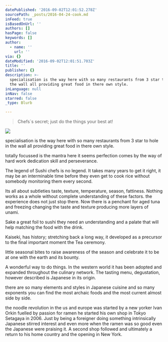 ```yaml
---
datePublished: '2016-09-02T12:01:52.278Z'
sourcePath: _posts/2016-04-24-cook.md
inFeed: true
isBasedOnUrl: ''
authors: []
hasPage: false
keywords: []
author:
  - name: ''
    url: ''
via: {}
dateModified: '2016-09-02T12:01:51.703Z'
title: ''
publisher: {}
description: >-
  specialisation is the way here with so many restaurants from 3 star to hole in
  the wall all providing great food in there own style.
inLanguage: null
inNav: false
starred: false
_type: Blurb

---
```

> Chefs\`s secret; just do the things your best at!

![](https://s3-us-west-2.amazonaws.com/the-grid-img/p/86552630164001f575f3fdd33cf9489e46dce32d.jpg)

specialisation is the way here with so many restaurants from 3 star to hole in the wall all providing great food in there own style.

totally focussed is the mantra here it seems perfection comes by the way of hard work dedication skill and perseverance.

The legend of Sushi chefs is no legend. It takes many years to get it right, it may be an interminable time before they even get to cook rice without somebody monitoring them every second.

Its all about subtleties taste, texture, temperature, season, fattiness. Nothing works as a whole without complete understanding of these factors. the experience does not just stop there. Now there is a penchant for aged tuna and freezing changing the taste and texture producing more layers of unami.

Sake a great foil to sushi they need an understanding and a palate that will help matching the food with the drink.

Kaiseki, has history; stretching back a long way, it developed as a precursor to the final important moment the Tea ceremony.

little seasonal bites to raise awareness of the season and celebrate it to be at one with the earth and its bounty.

A wonderful way to do things. In the western world it has been adopted and expanded throughout the culinary network. The tasting menu, degustation, however described is Japanese in its origin.

there are so many elements and styles in Japanese cuisine and so many exponents you can find the most archaic foods and the most current almost side by side.

the noodle revolution in the us and europe was started by a new yorker Ivan Orkin fuelled by passion for ramen he started his own shop in Tokyo Setagaya in 2006\. Just by being a foreigner doing something intrinsically Japanese stirred interest and even more when the ramen was so good even the Japanese were praising it. A second shop followed and ultimately a return to his home country and the opening in New York.